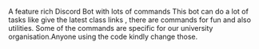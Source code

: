 A feature rich Discord Bot with lots of commands
This bot can do a lot of tasks like give the latest class links , there are commands for fun and also utilities.
Some of the commands are specific for our university organisation.Anyone using the code kindly change those.